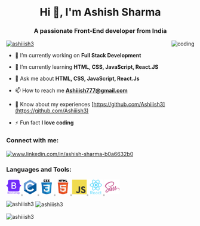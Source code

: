 <h1 align="center">Hi 👋, I'm Ashish Sharma</h1>
<h3 align="center">A passionate Front-End developer from India</h3>

<img align="right" alt="coding" widht="400" src="https://camo.githubusercontent.com/19db51af5f90f1b152bc0b9078f5fe97053955be5074f03f17019c70345bdcdb/68747470733a2f2f6d69726f2e6d656469756d2e636f6d2f6d61782f313336302f302a37513379765349765f7430696f4a2d5a2e676966" />

<p align="left"> <a href="https://github.com/ryo-ma/github-profile-trophy"><img src="https://github-profile-trophy.vercel.app/?username=ashiiish3" alt="ashiiish3" /></a> </p>

- 🔭 I’m currently working on **Full Stack Development**

- 🌱 I’m currently learning **HTML, CSS, JavaScript, React.JS**

- 💬 Ask me about **HTML, CSS, JavaScript, React.Js**

- 📫 How to reach me **Ashiiish777@gmail.com**

- 📄 Know about my experiences [https://github.com/Ashiiish3](https://github.com/Ashiiish3)

- ⚡ Fun fact **I love coding**

<h3 align="left">Connect with me:</h3>
<p align="left">
<a href="https://linkedin.com/in/www.linkedin.com/in/ashish-sharma-b0a6632b0" target="blank"><img align="center" src="https://raw.githubusercontent.com/rahuldkjain/github-profile-readme-generator/master/src/images/icons/Social/linked-in-alt.svg" alt="www.linkedin.com/in/ashish-sharma-b0a6632b0" height="30" width="40" /></a>
</p>

<h3 align="left">Languages and Tools:</h3>
<p align="left"> <a href="https://getbootstrap.com" target="_blank" rel="noreferrer"> <img src="https://raw.githubusercontent.com/devicons/devicon/master/icons/bootstrap/bootstrap-plain-wordmark.svg" alt="bootstrap" width="40" height="40"/> </a> <a href="https://www.cprogramming.com/" target="_blank" rel="noreferrer"> <img src="https://raw.githubusercontent.com/devicons/devicon/master/icons/c/c-original.svg" alt="c" width="40" height="40"/> </a> <a href="https://www.w3schools.com/css/" target="_blank" rel="noreferrer"> <img src="https://raw.githubusercontent.com/devicons/devicon/master/icons/css3/css3-original-wordmark.svg" alt="css3" width="40" height="40"/> </a> <a href="https://www.w3.org/html/" target="_blank" rel="noreferrer"> <img src="https://raw.githubusercontent.com/devicons/devicon/master/icons/html5/html5-original-wordmark.svg" alt="html5" width="40" height="40"/> </a> <a href="https://developer.mozilla.org/en-US/docs/Web/JavaScript" target="_blank" rel="noreferrer"> <img src="https://raw.githubusercontent.com/devicons/devicon/master/icons/javascript/javascript-original.svg" alt="javascript" width="40" height="40"/> </a> <a href="https://reactjs.org/" target="_blank" rel="noreferrer"> <img src="https://raw.githubusercontent.com/devicons/devicon/master/icons/react/react-original-wordmark.svg" alt="react" width="40" height="40"/> </a> <a href="https://sass-lang.com" target="_blank" rel="noreferrer"> <img src="https://raw.githubusercontent.com/devicons/devicon/master/icons/sass/sass-original.svg" alt="sass" width="40" height="40"/> </a> </p>

<p><img align="left" src="https://github-readme-stats.vercel.app/api/top-langs?username=ashiiish3&show_icons=true&locale=en&layout=compact" alt="ashiiish3" /></p>

<p>&nbsp;<img align="center" src="https://github-readme-stats.vercel.app/api?username=ashiiish3&show_icons=true&locale=en" alt="ashiiish3" /></p>

<p><img align="center" src="https://github-readme-streak-stats.herokuapp.com/?user=ashiiish3&" alt="ashiiish3" /></p>

